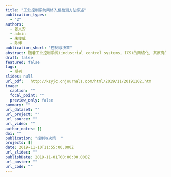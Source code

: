 ```yaml
---
title: "工业控制系统网络入侵检测方法综述"
publication_types:
  - "2"
authors:
  - 张文安
  - admin
  - 朱俊威
  - 陈博 
publication_short: "控制与决策"
abstract: 随着工业控制系统(industrial control systems, ICS)的网络化, 其原有的封闭性被打破, 各种病毒、木马等随着正常的信息流进入ICS, 已严重威胁ICS的安全性, 如何做好ICS安全防护已迫在眉睫.入侵检测方法作为一种主动的信息安全防护技术可以有效弥补防火墙等传统安全防护技术的不足, 被认为是ICS的第二道安全防线, 可以实现对ICS外部和内部入侵的实时检测.当前工控系统入侵检测的研究非常活跃, 来自计算机、自动化以及通信等不同领域的研究人员从不同角度提出一系列ICS入侵检测方法, 已成为ICS安全领域一个热点研究方向.鉴于此, 综述了ICS入侵检测的研究现状、存在的问题以及有待进一步解决的问题.
draft: false
featured: false
tags:
  - 期刊
slides: null
url_pdf:   http://kzyjc.cnjournals.com/html/2019/11/20191102.htm
image:
  caption: ""
  focal_point: ""
  preview_only: false
summary: ""
url_dataset: ""
url_project: ""
url_source: ""
url_video: ""
author_notes: []
doi: ""
publication: "控制与决策  "
projects: []
date: 2019-11-10T11:55:00.000Z
url_slides: ""
publishDate: 2019-11-01T00:00:00.000Z
url_poster: ""
url_code: ""
---
```

